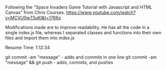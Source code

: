 Following the "Space Invaders Game Tutorial with Javascript and HTML Canvas" from Chris Courses.
https://www.youtube.com/watch?v=MCVU0w73uKI&t=1766s

Modifications made are to improve readability. 
He has all the code in a single index.js file, whereas I separated classes and functions into
their own files and import them into index.js

Resume Time: 1:12:34

git commit -am "message" - adds and commits in one line
git commit -am "message" && git push - adds, commits, and pushes